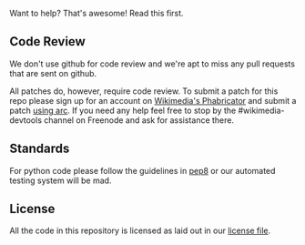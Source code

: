 Want to help? That's awesome! Read this first.

Code Review
---
We don't use github for code review and we're apt to miss any pull requests
that are sent on github.

All patches do, however, require code review. To submit a patch for this repo
please sign up for an account on [Wikimedia's
Phabricator](https://phabricator.wikimedia.org/) and submit a patch [using
arc](https://www.mediawiki.org/wiki/Phabricator/Arcanist). If you need any help
feel free to stop by the #wikimedia-devtools channel on Freenode and ask for
assistance there.

Standards
---
For python code please follow the guidelines in
[pep8](https://www.python.org/dev/peps/pep-0008/) or our automated testing
system will be mad.

License
---
All the code in this repository is licensed as laid out in our
[license file](LICENSE).
